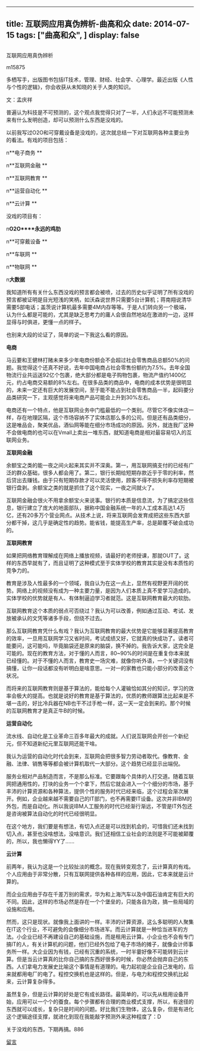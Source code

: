 
---
title:   互联网应用真伪辨析-曲高和众
date: 2014-07-15
tags: ["曲高和众", ]
display: false
---


## 



互联网应用真伪辨析




m15875




多栖写手，出版图书包括IT技术，管理、财经、社会学、心理学。最近出版《人性与个性的逻辑》，你会收获从未知晓的关于人类的知识。


 

文：孟庆祥

 

普遍认为科技是不可预测的，这个观点我觉得只对了一半，人们永远不可能预测未来有什么发明创造，却可以预测什么东西是没戏的。

 

以前我写过O2O和可穿戴设备是没戏的，这次就总结一下对互联网各种主要业务的看法。有戏的项目包括：

 

n**电子商务 **

n**互联网金融 **

n**互联网教育 **

n**运营自动化 **

n**云计算 **

 

没戏的项目有：

 

n**O2O****永远的鸡肋**

n**可穿戴设备 **

n**车联网 **

n**物联网 **

n**大数据**

 

我知道所有有关什么东西没戏的预言都会被喷，过去的历史似乎证明了所有没戏的预言都被证明是目光短浅的笑柄，如沃森说世界只需要5台计算机；蒋南翔说清华需要5部电话；盖茨说计算机最多需要4M内存等等。于是人们转向另一个极端，认为什么都是可能的，尤其是缺乏思考力的庸人会很自然地站在激进的一边，这样显得与时俱进，更懂一点的样子。

 

也别来大段的论证了，简单的说一下我这么看的原因。

 

**电商**

马云要和王健林打赌未来多少年电商份额会不会超过社会零售商品总额50%的问题。我觉得这个还真不好说，去年中国电商占社会零售份额约为7.5%。去年全国物流行业共运送92亿个包裹，绝大部分都是电子购物包裹，物流产值约1400亿元，约占电商交易额的8%左右。在很多品类的商品中，电商的成本优势是很明显的，未来一定还有巨大的发展空间，至于能不能占到社会零售商品一半，起码要分品类研究一下，主观感觉将来电商产品可能会上升到30%左右。

 

电商还有一个特点，他是互联网业务中门槛最低的一个类别。尽管它不像实体店一样，存在地理区隔，这个市场容纳不了实体店那么多的公司。但是还有品类细分，这是唯品会，聚美优品，酒仙网等能在细分市场成功的原因。另外，就连我厂这种不会做电商的也可以在Vmall上卖出一堆东西，就知道电商是相对最容易切入的互联网业务。

 

**互联网金融**

余额宝之类的能一夜之间火起来其实并不深奥。第一，用互联网搞支付的已经有广泛的群众基础，很多人都会用了。第二，银行长期给短期存款近乎于零的利率，然后贷出去赚钱。由于只有短期存款才可以灵活使用，顾客不得不损失利率存短期被银行盘剥。余额宝之类的就是抓住了这个现实，一夜之间就火了。

 

互联网金融会很火不用拿余额宝火来说事。银行的本质是信息流，为了搞定这些信息，银行建立了庞大的地面部队，据称中国金融系统一年的人工成本高达1.4万亿，还有20多万个营业网点。从技术上说，将来互联网会发育成把这些东西大部分都干掉，这几乎是确定性的趋势。能省钱，能提高生产率，总是颠覆不破会成功的。

 

**互联网教育**

如果把网络教育理解成在网络上播放视频，请最好的老师授课，那就OUT了。这样的东西早就有了，而且证明了这种模式至于实体学校的教育其实是没有本质性的竞争力的。

 

教育是涉及人性最多的一个领域，我自认为在这一点上，显然有视野更开阔的优势。网络上的视频没有成为一种主要力量，是因为人们本质上真不爱学习造成的。实体学校的优势就是有人、有体制逼迫学习者就范。这是互联网教育最大的软肋。

 

互联网教育这个本质的弱点可否绕过？我认为可以改善，例如通过互动、考试、发放被承认的文凭等诸多手段，但绕不过去。

 

那么互联网教育凭什么有戏？我认为互联网教育的最大优势是它能够显著提高教育的效率，一旦用互联网学习又省时间，考试成绩又好，它就真的快成功了。读者可能要问，这可能吗，毕竟脑袋还是原来的脑袋，换不掉的。我告诉大家，这完全是可能的。现在的教育方法，对于懂的人而言，80~90%的时间是在重复你本来就已经懂的。对于不懂的人而言，教育史一场灾难，就像你听外语，一个关键词没有搞懂，让你一段话都没有听明白是啥意思。一对一的家教也只能小部分的改善这个状况。

 

而将来的互联网教育则是基于算法的，能给每个人灌输恰如其分的知识，学习的效率会极大的提高。也就是说好的教育是基于算法的，优质的教师跟算法比起来是不堪一击的，好比冷兵器在NB也干不过手枪一样，这一天一定会到来的。那个时候的互联网教育才是真正牛B的时候。

 

**运营自动化**

流水线、自动化是工业革命三百多年最大的成就。人们说互联网会开创一个新纪元，但不知道新纪元里互联网还能干啥。

 

我认为运营的自动化时代会到来，互联网会把很多智力劳动者取代。像教育、金融、法律、销售等等都会被计算机取代一大部分。这个趋势已经显示出端倪。

 

服务业相对产品制造而言，不是那么标准。它要跟每个具体的人打交道。随着互联网把通用性的，打块的业务一个个拿下，然后它就会进入一个个细分的市场，基于丰沛的计算资源和各种算法，提供个性的服务时代已经来临，这个过程会渐次展开。例如，企业越来越不需要自己的IT部门，也不再需要IT设备。这次并非IBM的外包，而是自动化。所以我说IBM人工服务的时代已经渐行渐远，不管是IT外包还是咨询被算法自动化的时代已经很明显。

 

在这个地方，我们要是有想法，有切入点还是可以找到机会的，可惜我们还未找到切入点，甚至也没啥想法，没啥意识。我们还相信工业社会的法则是不可能被颠覆的，所以，我也懒得YY了……

 

**云计算**

前两年，我认为这是一个比较扯淡的概念。现在我转变观念了，云计算真的有戏。个人应用由于非常分散，只有互联网提供各种各样的应用，因此，它本来就是云计算的。

 

而企业应用由于存在千差万别的需求，华为和上海汽车以及中国石油肯定有巨大的不同。因此，这样的市场必然是存在一个个堡垒的，只能各自为政，搞一些局域的设施和应用。

 

然而，这只是现状。就像我上面讲的一样。丰沛的计算资源，这么多聪明的人聚集在IT这个行业，不可避免的会像细分市场进军。而云计算就是一种恰当进军的方法。小企业已经不再建设自己的基础设施，而是租用云计算。小企业也不会有专门搞IT的人，有关计算机的问题，他们已经外包给了电子市场的摊子，就像会计师事务所一样。大企业因为有钱，已经有沉重的系统，一时半霎好像不可能转到云计算。但是当云计算真的比你自己搞的东西好很多的时候，你必然会抛弃自己的东西。人们拿电力发展史比喻这个事情是有道理的。电力起初是企业自己发电的，后来就都用电厂的电了。程控交换机也是这样的。但是，与电力和程控交换机比起来，云计算复杂得多。

 

虽然复杂，但是云计算的好处是它有成长路径。最简单的，可以先从租用设备开始，应用可以一个个的蚕食。每个步骤都有合理的商业模式支撑，所以，有途径的东西就可以成长，复杂只是时间的问题。好比我们生物体，这么复杂，但是有进化这个逻辑途径支撑，就进化到现在我能敲字预测外来这种程度了：D

 

关于没戏的东西，下期再搞。886

 

 

 

 

 

 











[留言](javascript:;)


